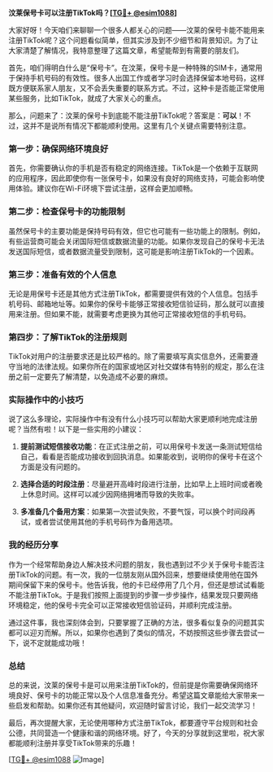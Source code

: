 **汶莱保号卡可以注册TikTok吗？[[TG💪+ @esim1088](https://t.me/s/esim1088)]**

大家好呀！今天咱们来聊聊一个很多人都关心的问题——汶莱的保号卡能不能用来注册TikTok呢？这个问题看似简单，但其实涉及到不少细节和背景知识。为了让大家清楚了解情况，我特意整理了这篇文章，希望能帮到有需要的朋友们。

首先，咱们得明白什么是“保号卡”。在汶莱，保号卡是一种特殊的SIM卡，通常用于保持手机号码的有效性。很多人出国工作或者学习时会选择保留本地号码，这样既方便联系家人朋友，又不会丢失重要的联系方式。不过，这种卡是否能正常使用某些服务，比如TikTok，就成了大家关心的重点。

那么，问题来了：汶莱的保号卡到底能不能注册TikTok呢？答案是：**可以**！不过，这并不是说所有情况下都能顺利使用。这里有几个关键点需要特别注意。

### 第一步：确保网络环境良好

首先，你需要确认你的手机是否有稳定的网络连接。TikTok是一个依赖于互联网的应用程序，因此即使你有一张保号卡，如果没有良好的网络支持，可能会影响使用体验。建议你在Wi-Fi环境下尝试注册，这样会更加顺畅。

### 第二步：检查保号卡的功能限制

虽然保号卡的主要功能是保持号码有效，但它也可能有一些功能上的限制。例如，有些运营商可能会关闭国际短信或数据流量的功能。如果你发现自己的保号卡无法发送国际短信，或者数据流量受到限制，这可能是影响注册TikTok的一个因素。

### 第三步：准备有效的个人信息

无论是用保号卡还是其他方式注册TikTok，都需要提供有效的个人信息。包括手机号码、邮箱地址等。如果你的保号卡能够正常接收短信验证码，那么就可以直接用来注册。但如果不能，就需要考虑更换为其他可正常接收短信的手机号码。

### 第四步：了解TikTok的注册规则

TikTok对用户的注册要求还是比较严格的。除了需要填写真实信息外，还需要遵守当地的法律法规。如果你所在的国家或地区对社交媒体有特别的规定，那么在注册之前一定要先了解清楚，以免造成不必要的麻烦。

### 实际操作中的小技巧

说了这么多理论，实际操作中有没有什么小技巧可以帮助大家更顺利地完成注册呢？当然有啦！以下是一些实用的小建议：

1. **提前测试短信接收功能**：在正式注册之前，可以用保号卡发送一条测试短信给自己，看看是否能成功接收到回执消息。如果能收到，说明你的保号卡在这个方面是没有问题的。

2. **选择合适的时段注册**：尽量避开高峰时段进行注册，比如早上上班时间或者晚上休息时间。这样可以减少因网络拥堵而导致的失败率。

3. **多准备几个备用方案**：如果第一次尝试失败，不要气馁，可以换个时间段再试，或者尝试使用其他的手机号码作为备用选项。

### 我的经历分享

作为一个经常帮助身边人解决技术问题的朋友，我也遇到过不少关于保号卡能否注册TikTok的问题。有一次，我的一位朋友刚从国外回来，想要继续使用他在国外期间保留下来的保号卡。他告诉我，他的卡已经停用了几个月，但还是想试试看能不能注册TikTok。于是我们按照上面提到的步骤一步步操作，结果发现只要网络环境稳定，他的保号卡完全可以正常接收短信验证码，并顺利完成注册。

通过这件事，我也深刻体会到，只要掌握了正确的方法，很多看似复杂的问题其实都可以迎刃而解。所以，如果你也遇到了类似的情况，不妨按照这些步骤去尝试一下，说不定就能成功哦！

### 总结

总的来说，汶莱的保号卡是可以用来注册TikTok的，但前提是你需要确保网络环境良好、保号卡的功能正常以及个人信息准备充分。希望这篇文章能给大家带来一些启发和帮助。如果你还有其他疑问，欢迎随时留言讨论，我们一起交流学习！

最后，再次提醒大家，无论使用哪种方式注册TikTok，都要遵守平台规则和社会公德，共同营造一个健康和谐的网络环境。好了，今天的分享就到这里啦，祝大家都能顺利注册并享受TikTok带来的乐趣！

[[TG💪+ @esim1088](https://t.me/s/esim1088) ![Image](https://i.postimg.cc/4NQfJmqS/Snipaste-2025-05-13-00-14-12.png)]